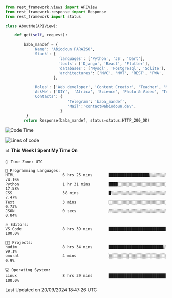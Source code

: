 ###
```python
from rest_framework.views import APIView
from rest_framework.response import Response
from rest_framework import status

class AboutMe(APIView):

    def get(self, request):

        baba_mandef = {
            'Name': 'Abiodoun PARAISO',
            'Stack': {
                       'languages': ['Python', 'JS', 'Dart'],
                       'tools': ['Django', 'React', 'Flutter'],
                       'databases': ['Mysql', 'Postgresql', 'Sqlite'],
                       'architectures': ['MVC', 'MVT', 'REST', 'PWA', 'SPA', 'MicroServices']
                     },

            'Roles': ['Web developer', 'Content Creator', 'Teacher', 'Mentor'],
            'AskMe': ['DIY',  'Africa', 'Science', 'Photo & Video', 'Tech'],
            'Contacts': {
                           'Telegram': 'baba_mandef',
                           'Mail':'contact@abiodoun.dev',
                        }
         }
        return Response(baba_mandef, status=status.HTTP_200_OK)

```                    

<!--START_SECTION:waka-->
![Code Time](http://img.shields.io/badge/Code%20Time-1%2C150%20hrs%2017%20mins-blue)

![Lines of code](https://img.shields.io/badge/From%20Hello%20World%20I%27ve%20Written-420%20Thousand%20lines%20of%20code-blue)

📊 **This Week I Spent My Time On** 

```text
⌚︎ Time Zone: UTC

💬 Programming Languages: 
HTML                     6 hrs 25 mins       ██████████████████░░░░░░░   74.16% 
Python                   1 hr 31 mins        ████░░░░░░░░░░░░░░░░░░░░░   17.58% 
CSS                      38 mins             █░░░░░░░░░░░░░░░░░░░░░░░░   7.47% 
Text                     3 mins              ░░░░░░░░░░░░░░░░░░░░░░░░░   0.73% 
JSON                     0 secs              ░░░░░░░░░░░░░░░░░░░░░░░░░   0.04%

🔥 Editors: 
VS Code                  8 hrs 39 mins       █████████████████████████   100.0%

🐱‍💻 Projects: 
hudim                    8 hrs 34 mins       ████████████████████████░   99.1% 
omural                   4 mins              ░░░░░░░░░░░░░░░░░░░░░░░░░   0.9%

💻 Operating System: 
Linux                    8 hrs 39 mins       █████████████████████████   100.0%

```


 Last Updated on 20/09/2024 18:47:26 UTC
<!--END_SECTION:waka-->
